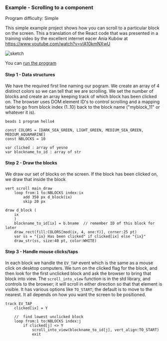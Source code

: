 ### Example - Scrolling to a component

Program difficulty: Simple

This simple example project shows how you can scroll to a particular block on the screen.  This a translation of the React code that was presented in a training video by the excellent internet eacer Ania Kubów at https://www.youtube.com/watch?v=vIA10kmNXwU

![sketch](http://beadslang.com/projects/scroll_to/screenshot.gif)

You can [run the program](http://beadslang.com/projects/scroll_to/hello4.html)


#### Step 1 - Data structures

We have the required first line naming our pogram. We create an array of 4 distinct colors so we can tell that we are scrolling.  We set the number of blocks and create an array keeping track of which block has been clicked on. The browser uses DOM element ID's to control scrolling
 and a mapping table to go from block index (1..10) back to the block name ("myblock_11" or whatever it is). 
 
```
beads 1 program hello4

const COLORS = [DARK_SEA_GREEN, LIGHT_GREEN, MEDIUM_SEA_GREEN, MEDIUM_AQUAMARINE] 
const NBLOCKS = 10

var clicked : array of yesno
var blockname_to_id : array of str  
```	

#### Step 2 - Draw the blocks

We draw our set of blocks on the screen.  If the block has been clicked on, we draw that inside the block

```
vert scroll main_draw
	loop from:1 to:NBLOCKS index:ix
		add 350 px d_block(ix)
		skip 20 px 

draw d_block (
	ix
	)
	blockname_to_id[ix] = b.bname  // remember ID of this block for later
	draw_rect(fill:COLORS[mod(ix, 4, one:Y)], corner:25 pt)
	var ss = "{ix} Has been clicked" if clicked[ix] else "{ix}"
	draw_str(ss, size:40 pt, color:WHITE)

```

#### Step 3 - Handle mouse clicks/taps

In each block we handle the `EV_TAP` event which is the same as a mouse click on desktop computers. We turn on the clicked flag for the block, and then look for the first unclicked block and ask the browser to bring that block into view. The `scroll_into_view` function is in the std library, and controls to the browser; it will scroll in either direction so that that element is visible. It has various options like `TO_START`; the default is to move to the nearest. It all depends on how you want the screen to be positioned.

```
track EV_TAP
	clicked[ix] = Y

	//  find lowest unclicked block
	loop from:1 to:NBLOCKS index:j
		if clicked[j] <> Y
			scroll_into_view(blockname_to_id[j], vert_align:TO_START)
			exit

```
